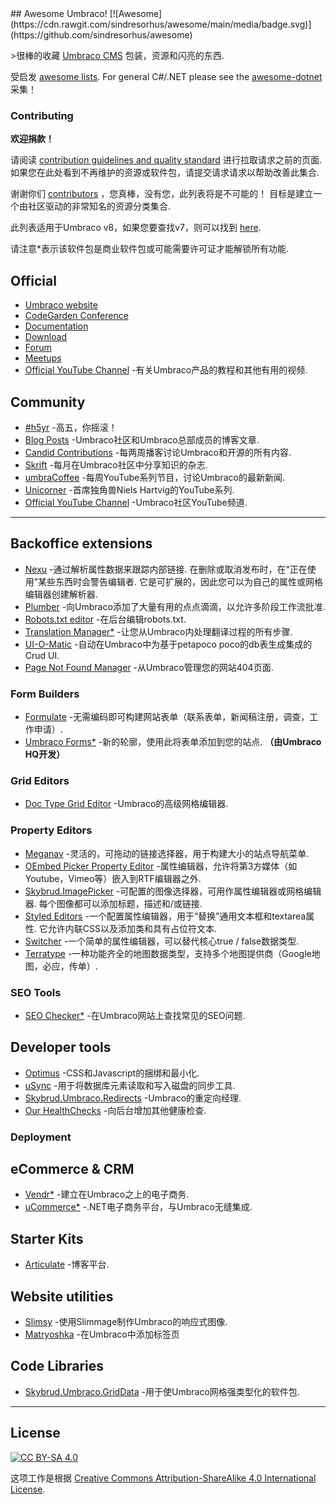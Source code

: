 <div class="github-widget" data-repo="umbraco-community/awesome-umbraco"></div>
<script async src="https://pagead2.googlesyndication.com/pagead/js/adsbygoogle.js"></script><ins class="adsbygoogle" style="display:block" data-ad-client="ca-pub-6890694312814945" data-ad-slot="5473692530" data-ad-format="auto"  data-full-width-responsive="true"></ins>
## Awesome Umbraco! [![Awesome](https://cdn.rawgit.com/sindresorhus/awesome/main/media/badge.svg)](https://github.com/sindresorhus/awesome)

&gt;很棒的收藏 [Umbraco CMS](https://github.com/umbraco/Umbraco-CMS/) 包装，资源和闪亮的东西.

受启发 [awesome lists](https://github.com/sindresorhus/awesome). For general C#/.NET please see the [awesome-dotnet](https://github.com/quozd/awesome-dotnet/) 采集！

### Contributing

**欢迎捐款！** 

请阅读 [contribution guidelines and quality standard](https://github.com/umbraco-community/awesome-umbraco/blob/master/CONTRIBUTING.md) 进行拉取请求之前的页面. 如果您在此处看到不再维护的资源或软件包，请提交请求请求以帮助改善此集合.

谢谢你们 [contributors](https://github.com/umbraco-community/awesome-umbraco/graphs/contributors) ，您真棒，没有您，此列表将是不可能的！ 目标是建立一个由社区驱动的非常知名的资源分类集合.

此列表适用于Umbraco v8，如果您要查找v7，则可以找到 [here](https://github.com/umbraco-community/awesome-umbraco/blob/master/UMBRACO-V7.md).


请注意*表示该软件包是商业软件包或可能需要许可证才能解锁所有功能.

## Official

* [Umbraco website](https://umbraco.com)
* [CodeGarden Conference](https://codegarden20.com/)
* [Documentation](https://our.umbraco.com/documentation/)
* [Download](https://our.umbraco.com/download/)
* [Forum](https://our.umbraco.com/forum/)
* [Meetups](https://www.meetup.com/pro/umbraco)
* [Official YouTube Channel](https://www.youtube.com/umbracohq) -有关Umbraco产品的教程和其他有用的视频.

## Community

* [#h5yr](https://h5yr.com/) -高五，你摇滚！
* [Blog Posts](https://our.umbraco.com/community/blog-posts/) -Umbraco社区和Umbraco总部成员的博客文章.
* [Candid Contributions](https://candidcontributions.com/) -每两周播客讨论Umbraco和开源的所有内容.
* [Skrift](https://skrift.io/) -每月在Umbraco社区中分享知识的杂志.
* [umbraCoffee](https://www.youtube.com/umbracoffee) -每周YouTube系列节目，讨论Umbraco的最新新闻.
* [Unicorner](https://www.youtube.com/playlist?list=PLG_nqaT-rbpwZDRQmlfzslbJ-4UjgDcw0) -首席独角兽Niels Hartvig的YouTube系列.
* [Official YouTube Channel](https://www.youtube.com/c/umbracocommunity/) -Umbraco社区YouTube频道.

---

## Backoffice extensions

* [Nexu](https://our.umbraco.org/projects/backoffice-extensions/nexu)  -通过解析属性数据来跟踪内部链接. 在删除或取消发布时，在“正在使用”某些东西时会警告编辑者. 它是可扩展的，因此您可以为自己的属性或网格编辑器创建解析器.
* [Plumber](https://our.umbraco.com/packages/backoffice-extensions/plumber-workflow-for-umbraco/) -向Umbraco添加了大量有用的点点滴滴，以允许多阶段工作流批准.
* [Robots.txt editor](https://our.umbraco.org/projects/developer-tools/robotstxt-editor) -在后台编辑robots.txt.
* [Translation Manager*](https://our.umbraco.com/packages/backoffice-extensions/translation-manager/) -让您从Umbraco内处理翻译过程的所有步骤.
* [UI-O-Matic](https://our.umbraco.org/projects/developer-tools/ui-o-matic/) -自动在Umbraco中为基于petapoco poco的db表生成集成的Crud UI.
* [Page Not Found Manager](https://our.umbraco.com/packages/backoffice-extensions/umbraco-page-not-found-manager/) -从Umbraco管理您的网站404页面.

### Form Builders

* [Formulate](https://our.umbraco.org/projects/backoffice-extensions/formulate/) -无需编码即可构建网站表单（联系表单，新闻稿注册，调查，工作申请）.
* [Umbraco Forms*](https://umbraco.com/products/umbraco-forms/)  -新的轮廓，使用此将表单添加到您的站点.  **（由Umbraco HQ开发）**

### Grid Editors

* [Doc Type Grid Editor](https://our.umbraco.org/projects/backoffice-extensions/doc-type-grid-editor/) -Umbraco的高级网格编辑器.

### Property Editors

* [Meganav](https://our.umbraco.org/projects/website-utilities/meganav/) -灵活的，可拖动的链接选择器，用于构建大小的站点导航菜单.
* [OEmbed Picker Property Editor](https://our.umbraco.org/projects/backoffice-extensions/oembed-picker-property-editor/) -属性编辑器，允许将第3方媒体（如Youtube，Vimeo等）嵌入到RTF编辑器之外.
* [Skybrud.ImagePicker](https://our.umbraco.org/projects/backoffice-extensions/skybrudimagepicker/)  -可配置的图像选择器，可用作属性编辑器或网格编辑器. 每个图像都可以添加标题，描述和/或链接.
* [Styled Editors](https://our.umbraco.com/packages/developer-tools/styled-editors-for-umbraco-8/)  -一个配置属性编辑器，用于“替换”通用文本框和textarea属性. 它允许内联CSS以及添加类和具有占位符文本.
* [Switcher](https://our.umbraco.org/projects/backoffice-extensions/switcher/) -一个简单的属性编辑器，可以替代核心true / false数据类型.
* [Terratype](https://our.umbraco.org/projects/backoffice-extensions/terratype/) -一种功能齐全的地图数据类型，支持多个地图提供商（Google地图，必应，传单）.

### SEO Tools

* [SEO Checker*](https://soetemansoftware.nl/seo-checker) -在Umbraco网站上查找常见的SEO问题.

## Developer tools

* [Optimus](https://our.umbraco.org/projects/developer-tools/optimus) -CSS和Javascript的捆绑和最小化.
* [uSync](https://our.umbraco.org/projects/developer-tools/usync/) -用于将数据库元素读取和写入磁盘的同步工具.
* [Skybrud.Umbraco.Redirects](https://our.umbraco.com/packages/website-utilities/skybrud-redirects/) -Umbraco的重定向经理.
* [Our HealthChecks](https://our.umbraco.com/packages/backoffice-extensions/ourumbracohealthchecks/) -向后台增加其他健康检查.

### Deployment


## eCommerce &amp; CRM

* [Vendr*](https://vendr.net/) -建立在Umbraco之上的电子商务.
* [uCommerce*](https://ucommerce.net/) -.NET电子商务平台，与Umbraco无缝集成.

## Starter Kits

* [Articulate](https://our.umbraco.org/projects/starter-kits/articulate) -博客平台.

## Website utilities

* [Slimsy](https://our.umbraco.org/projects/website-utilities/slimsy) -使用Slimmage制作Umbraco的响应式图像.
* [Matryoshka](https://our.umbraco.com/packages/backoffice-extensions/matryoshka-tabs-for-umbraco-8/) -在Umbraco中添加标签页

## Code Libraries

* [Skybrud.Umbraco.GridData](https://our.umbraco.org/projects/developer-tools/skybrudumbracogriddata/) -用于使Umbraco网格强类型化的软件包.


---

## License

[![CC BY-SA 4.0](https://i.creativecommons.org/l/by-sa/4.0/88x31.png)](http://creativecommons.org/licenses/by-sa/4.0/)

这项工作是根据 [Creative Commons Attribution-ShareAlike 4.0 International License](http://creativecommons.org/licenses/by-sa/4.0/).
